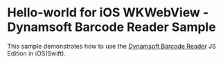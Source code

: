 # Hello-world for iOS WKWebView - Dynamsoft Barcode Reader Sample

This sample demonstrates how to use the [Dynamsoft Barcode Reader](https://www.dynamsoft.com/barcode-reader/overview/) JS Edition in iOS(Swift).

<!-- If you want to learn how to use the Android Edition SDK in javascript, you can check [iOS WebView Barcode Scanning](https://github.com/Dynamsoft/barcode-reader-mobile-samples/tree/main/ios/JavaScript/WebViewBarcodeScanning). -->

